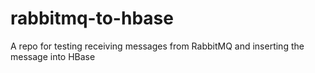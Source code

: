 # rabbitmq-to-hbase
A repo for testing receiving messages from RabbitMQ and inserting the message into HBase
